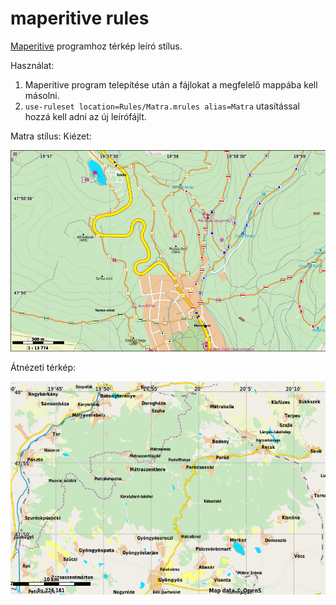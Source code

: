 # maperitive rules

<a href="http://maperitive.net/">Maperitive</a> programhoz térkép leíró stílus.

Használat: 
1. Maperitive program telepítése után a fájlokat a megfelelő mappába kell másolni. 
2. <code>use-ruleset location=Rules/Matra.mrules alias=Matra</code> utasítással hozzá kell adni az új leírófájlt.

Matra stílus:
Kiézet:

![minta.png](https://github.com/kalorobi/maperitive_rules/blob/master/minta.png)

Átnézeti térkép:

![atnezet.png](https://github.com/kalorobi/maperitive_rules/blob/master/atnezet.png)
